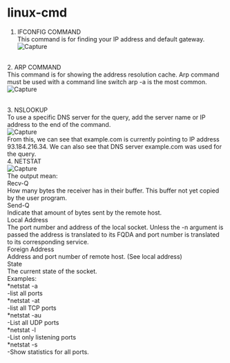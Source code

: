 # linux-cmd
1. IFCONFIG COMMAND
<br>This command is for finding your IP address and default gateway.
<br>![Capture](https://user-images.githubusercontent.com/44020138/106436795-607a5a00-6429-11eb-8331-b2ed9f6c507d.JPG)

<br>2. ARP COMMAND
<br>This command is for showing the address resolution cache. Arp command must be used with a command line switch arp -a is the most common.
<br>![Capture](https://user-images.githubusercontent.com/44020138/106574866-48b9d900-64f0-11eb-8e30-4b9b86a718f6.JPG)

<br>3. NSLOOKUP
<br>To use a specific DNS server for the query, add the server name or IP address to the end of the command. 
<br>![Capture](https://user-images.githubusercontent.com/44020138/106575494-01801800-64f1-11eb-98b8-1f04b0fecf40.JPG)
<br>From this, we can see that example.com is currently pointing to IP address 93.184.216.34. We can also see that DNS server example.com was used for the query.
<br>4. NETSTAT
<br>![Capture](https://user-images.githubusercontent.com/44020138/106576548-2032de80-64f2-11eb-8e37-38d14d1457eb.JPG)
<br>The output mean:
<br>Recv-Q
<br>How many bytes the receiver has in their buffer. This buffer not yet copied by the user program.
<br>Send-Q
<br>Indicate that amount of bytes sent by the remote host.
<br>Local Address
<br>The port number and address of the local socket. Unless the -n argument is passed the address is translated to its FQDA and port number is translated to its corresponding service.
<br>Foreign Address
<br>Address and port number of remote host. (See local address)
<br>State
<br>The current state of the socket.
<br>Examples:
<br>*netstat -a
<br>  -list all ports
<br>*netstat -at
<br> -list all TCP ports
<br>*netstat -au
<br>  -List all UDP ports
<br>*netstat -l 
<br> -List only listening ports
<br>*netstat -s
<br>  -Show statistics for all ports.
